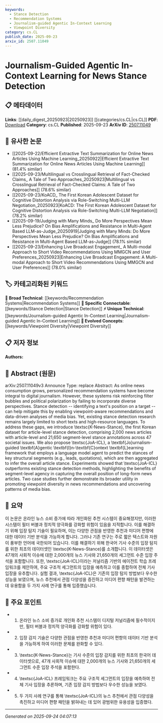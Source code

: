 ```yaml
---
keywords:
  - Stance Detection
  - Recommendation Systems
  - Journalism-guided Agentic In-Context Learning
  - Viewpoint Diversity
category: cs.CL
publish_date: 2025-09-23
arxiv_id: 2507.11049
---
```


<!-- KEYWORD_LINKING_METADATA:
{
  "processed_timestamp": "2025-09-24T04:07:13.795044",
  "vocabulary_version": "1.0",
  "selected_keywords": [
    "Stance Detection",
    "Recommendation Systems",
    "Journalism-guided Agentic In-Context Learning",
    "Viewpoint Diversity"
  ],
  "rejected_keywords": [],
  "similarity_scores": {
    "Stance Detection": 0.82,
    "Recommendation Systems": 0.75,
    "Journalism-guided Agentic In-Context Learning": 0.8,
    "Viewpoint Diversity": 0.78
  },
  "extraction_method": "AI_prompt_based",
  "budget_applied": true,
  "candidates_json": {
    "candidates": [
      {
        "surface": "stance detection",
        "canonical": "Stance Detection",
        "aliases": [
          "stance analysis",
          "stance identification"
        ],
        "category": "specific_connectable",
        "rationale": "Stance Detection is crucial for understanding media bias and viewpoint diversity, aligning with the paper's focus on news stance detection.",
        "novelty_score": 0.55,
        "connectivity_score": 0.85,
        "specificity_score": 0.78,
        "link_intent_score": 0.82
      },
      {
        "surface": "personalized recommendation systems",
        "canonical": "Recommendation Systems",
        "aliases": [
          "personalized recommendations"
        ],
        "category": "broad_technical",
        "rationale": "Recommendation Systems are integral to digital journalism, providing a bridge to discussions on filter bubbles and media bias.",
        "novelty_score": 0.48,
        "connectivity_score": 0.79,
        "specificity_score": 0.65,
        "link_intent_score": 0.75
      },
      {
        "surface": "JoA-ICL",
        "canonical": "Journalism-guided Agentic In-Context Learning",
        "aliases": [
          "JoA-ICL framework"
        ],
        "category": "unique_technical",
        "rationale": "This is a novel framework introduced in the paper, highlighting its unique contribution to stance detection.",
        "novelty_score": 0.78,
        "connectivity_score": 0.7,
        "specificity_score": 0.82,
        "link_intent_score": 0.8
      },
      {
        "surface": "viewpoint diversity",
        "canonical": "Viewpoint Diversity",
        "aliases": [
          "perspective diversity"
        ],
        "category": "evolved_concepts",
        "rationale": "Viewpoint Diversity is a key concept in mitigating filter bubbles and is central to the paper's objectives.",
        "novelty_score": 0.6,
        "connectivity_score": 0.77,
        "specificity_score": 0.7,
        "link_intent_score": 0.78
      }
    ],
    "ban_list_suggestions": [
      "news consumption",
      "media bias"
    ]
  },
  "decisions": [
    {
      "candidate_surface": "stance detection",
      "resolved_canonical": "Stance Detection",
      "decision": "linked",
      "scores": {
        "novelty": 0.55,
        "connectivity": 0.85,
        "specificity": 0.78,
        "link_intent": 0.82
      }
    },
    {
      "candidate_surface": "personalized recommendation systems",
      "resolved_canonical": "Recommendation Systems",
      "decision": "linked",
      "scores": {
        "novelty": 0.48,
        "connectivity": 0.79,
        "specificity": 0.65,
        "link_intent": 0.75
      }
    },
    {
      "candidate_surface": "JoA-ICL",
      "resolved_canonical": "Journalism-guided Agentic In-Context Learning",
      "decision": "linked",
      "scores": {
        "novelty": 0.78,
        "connectivity": 0.7,
        "specificity": 0.82,
        "link_intent": 0.8
      }
    },
    {
      "candidate_surface": "viewpoint diversity",
      "resolved_canonical": "Viewpoint Diversity",
      "decision": "linked",
      "scores": {
        "novelty": 0.6,
        "connectivity": 0.77,
        "specificity": 0.7,
        "link_intent": 0.78
      }
    }
  ]
}
-->

# Journalism-Guided Agentic In-Context Learning for News Stance Detection

## 📋 메타데이터

**Links**: [[daily_digest_20250923|20250923]] [[categories/cs.CL|cs.CL]]
**PDF**: [Download](https://arxiv.org/pdf/2507.11049.pdf)
**Category**: cs.CL
**Published**: 2025-09-23
**ArXiv ID**: [2507.11049](https://arxiv.org/abs/2507.11049)

## 🔗 유사한 논문
- [[2025-09-22/Efficient Extractive Text Summarization for Online News Articles Using Machine Learning_20250922|Efficient Extractive Text Summarization for Online News Articles Using Machine Learning]] (81.4% similar)
- [[2025-09-23/Multilingual vs Crosslingual Retrieval of Fact-Checked Claims_ A Tale of Two Approaches_20250923|Multilingual vs Crosslingual Retrieval of Fact-Checked Claims: A Tale of Two Approaches]] (78.6% similar)
- [[2025-09-23/KoACD_ The First Korean Adolescent Dataset for Cognitive Distortion Analysis via Role-Switching Multi-LLM Negotiation_20250923|KoACD: The First Korean Adolescent Dataset for Cognitive Distortion Analysis via Role-Switching Multi-LLM Negotiation]] (78.2% similar)
- [[2025-09-19/Judging with Many Minds_ Do More Perspectives Mean Less Prejudice? On Bias Amplifications and Resistance in Multi-Agent Based LLM-as-Judge_20250919|Judging with Many Minds: Do More Perspectives Mean Less Prejudice? On Bias Amplifications and Resistance in Multi-Agent Based LLM-as-Judge]] (78.1% similar)
- [[2025-09-23/Enhancing Live Broadcast Engagement_ A Multi-modal Approach to Short Video Recommendations Using MMGCN and User Preferences_20250923|Enhancing Live Broadcast Engagement: A Multi-modal Approach to Short Video Recommendations Using MMGCN and User Preferences]] (78.0% similar)

## 🏷️ 카테고리화된 키워드
**🧠 Broad Technical**: [[keywords/Recommendation Systems|Recommendation Systems]]
**🔗 Specific Connectable**: [[keywords/Stance Detection|Stance Detection]]
**⚡ Unique Technical**: [[keywords/Journalism-guided Agentic In-Context Learning|Journalism-guided Agentic In-Context Learning]]
**🚀 Evolved Concepts**: [[keywords/Viewpoint Diversity|Viewpoint Diversity]]

## 📋 저자 정보

**Authors:** 

## 📄 Abstract (원문)

arXiv:2507.11049v3 Announce Type: replace 
Abstract: As online news consumption grows, personalized recommendation systems have become integral to digital journalism. However, these systems risk reinforcing filter bubbles and political polarization by failing to incorporate diverse perspectives. Stance detection -- identifying a text's position on a target -- can help mitigate this by enabling viewpoint-aware recommendations and data-driven analyses of media bias. Yet, existing stance detection research remains largely limited to short texts and high-resource languages. To address these gaps, we introduce \textsc{K-News-Stance}, the first Korean dataset for article-level stance detection, comprising 2,000 news articles with article-level and 21,650 segment-level stance annotations across 47 societal issues. We also propose \textsc{JoA-ICL}, a \textbf{Jo}urnalism-guided \textbf{A}gentic \textbf{I}n-\textbf{C}ontext \textbf{L}earning framework that employs a language model agent to predict the stances of key structural segments (e.g., leads, quotations), which are then aggregated to infer the overall article stance. Experiments showed that \textsc{JoA-ICL} outperforms existing stance detection methods, highlighting the benefits of segment-level agency in capturing the overall position of long-form news articles. Two case studies further demonstrate its broader utility in promoting viewpoint diversity in news recommendations and uncovering patterns of media bias.

## 📝 요약

이 논문은 온라인 뉴스 소비 증가에 따라 개인화된 추천 시스템이 중요해졌지만, 이러한 시스템이 필터 버블과 정치적 양극화를 강화할 위험이 있음을 지적합니다. 이를 해결하기 위해 입장 탐지 기술이 필요하며, 이는 다양한 관점을 반영한 추천과 미디어 편향에 대한 데이터 기반 분석을 가능하게 합니다. 그러나 기존 연구는 주로 짧은 텍스트와 자원이 풍부한 언어에 국한되어 있습니다. 이를 해결하기 위해 한국어 기사 수준의 입장 탐지를 위한 최초의 데이터셋인 \textsc{K-News-Stance}를 소개합니다. 이 데이터셋은 47개의 사회적 이슈에 대한 2,000개의 뉴스 기사와 21,650개의 세그먼트 수준 입장 주석을 포함합니다. 또한, \textsc{JoA-ICL}이라는 저널리즘 기반의 에이전트 학습 프레임워크를 제안하여, 주요 구조적 세그먼트의 입장을 예측하고 이를 종합하여 전체 기사 입장을 유추합니다. 실험 결과, \textsc{JoA-ICL}은 기존의 입장 탐지 방법보다 우수한 성능을 보였으며, 뉴스 추천에서 관점 다양성을 증진하고 미디어 편향 패턴을 발견하는 데 유용함을 두 가지 사례 연구를 통해 입증했습니다.

## 🎯 주요 포인트

- 1. 온라인 뉴스 소비 증가로 개인화 추천 시스템이 디지털 저널리즘에 필수적이지만, 필터 버블과 정치적 양극화를 강화할 위험이 있다.
- 2. 입장 감지 기술은 다양한 관점을 반영한 추천과 미디어 편향의 데이터 기반 분석을 가능하게 하여 이러한 문제를 완화할 수 있다.
- 3. \textsc{K-News-Stance}는 기사 수준의 입장 감지를 위한 최초의 한국어 데이터셋으로, 47개 사회적 이슈에 대한 2,000개의 뉴스 기사와 21,650개의 세그먼트 수준 입장 주석을 포함한다.
- 4. \textsc{JoA-ICL} 프레임워크는 주요 구조적 세그먼트의 입장을 예측하여 전체 기사 입장을 추론하며, 기존 입장 감지 방법보다 우수한 성능을 보였다.
- 5. 두 가지 사례 연구를 통해 \textsc{JoA-ICL}의 뉴스 추천에서 관점 다양성을 촉진하고 미디어 편향 패턴을 밝혀내는 데 있어 광범위한 유용성을 입증했다.


---

*Generated on 2025-09-24 04:07:13*
